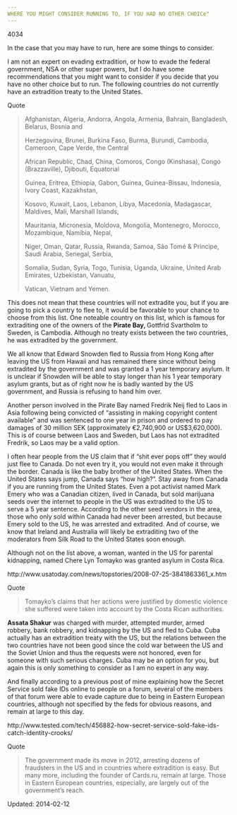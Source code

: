 ```yaml
---
WHERE YOU MIGHT CONSIDER RUNNING TO, IF YOU HAD NO OTHER CHOICe"
---
```

4034


<p>In the case that you may have to run, here are some things to consider.</p>
<p>I am not an expert on evading extradition, or how to evade the federal government, NSA or other super powers, but I do have some recommendations that you might want to consider if you decide that you have no other choice but to run. The following countries do not currently have an extradition treaty to the United States.</p>
<div>
<div>Quote</div>
</div>
<blockquote><p>Afghanistan, Algeria, Andorra, Angola, Armenia, Bahrain, Bangladesh, Belarus, Bosnia and</p>
<p>Herzegovina, Brunei, Burkina Faso, Burma, Burundi, Cambodia, Cameroon, Cape Verde, the Central</p>
<p>African Republic, Chad, China, Comoros, Congo (Kinshasa), Congo (Brazzaville), Djibouti, Equatorial</p>
<p>Guinea, Eritrea, Ethiopia, Gabon, Guinea, Guinea-Bissau, Indonesia, Ivory Coast, Kazakhstan,</p>
<p>Kosovo, Kuwait, Laos, Lebanon, Libya, Macedonia, Madagascar, Maldives, Mali, Marshall Islands,</p>
<p>Mauritania, Micronesia, Moldova, Mongolia, Montenegro, Morocco, Mozambique, Namibia, Nepal,</p>
<p>Niger, Oman, Qatar, Russia, Rwanda, Samoa, São Tomé &amp; Príncipe, Saudi Arabia, Senegal, Serbia,</p>
<p>Somalia, Sudan, Syria, Togo, Tunisia, Uganda, Ukraine, United Arab Emirates, Uzbekistan, Vanuatu,</p>
<p>Vatican, Vietnam and Yemen.</p></blockquote>
<p>This does not mean that these countries will not extradite you, but if you are going to pick a country to flee to, it would be favorable to your chance to choose from this list. One noteable country on this list, which is famous for extraditing one of the owners of the <strong>Pirate Bay, </strong> Gottfrid Svartholm to Sweden, is Cambodia. Although no treaty exists between the two countries, he was extradited by the government.</p>
<p>We all know that Edward Snowden fled to Russia from Hong Kong after leaving the US from Hawaii and has remained there since without being extradited by the government and was granted a 1 year temporary asylum. It is unclear if Snowden will be able to stay longer than his 1 year temporary asylum grants, but as of right now he is badly wanted by the US government, and Russia is refusing to hand him over.</p>
<p>Another person involved in the Pirate Bay named Fredrik Neij fled to Laos in Asia following being convicted of &#8220;assisting in making copyright content available&#8221; and was sentenced to one year in prison and ordered to pay damages of 30 million SEK (approximately €2,740,900 or US$3,620,000). This is of course between Laos and Sweden, but Laos has not extradited Fredrik, so Laos may be a valid option.</p>
<p>I often hear people from the US claim that if &#8220;shit ever pops off&#8221; they would just flee to Canada. Do not even try it, you would not even make it through the border. Canada is like the baby brother of the United States. When the United States says jump, Canada says &#8220;how high?&#8221;. Stay away from Canada if you are running from the United States. Even a pot activist named Mark Emery who was a Canadian citizen, lived in Canada, but sold marijuana seeds over the internet to people in the US was extradited to the US to serve a 5 year sentence. According to the other seed vendors in the area, those who only sold within Canada had never been arrested, but because Emery sold to the US, he was arrested and extradited. And of course, we know that Ireland and Australia will likely be extraditing two of the moderators from Silk Road to the United States soon enough.</p>
<p>Although not on the list above, a woman, wanted in the US for parental kidnapping, named Chere Lyn Tomayko was granted asylum in Costa Rica.</p>
<p>http://www.usatoday.com/news/topstories/2008-07-25-3841863361_x.htm</p>
<div>
<div>Quote</div>
</div>
<blockquote><p>Tomayko&#8217;s claims that her actions were justified by domestic violence she suffered were taken into account by the Costa Rican authorities.</p></blockquote>
<p><strong>Assata Shakur</strong> was charged with murder, attempted murder, armed robbery, bank robbery, and kidnapping by the US and fled to Cuba. Cuba actually has an extradition treaty with the US, but the relations between the two countries have not been good since the cold war between the US and the Soviet Union and thus the requests were not honored, even for someone with such serious charges. Cuba may be an option for you, but again this is only something to consider as I am no expert in any way.</p>
<p>And finally according to a previous post of mine explaining how the Secret Service sold fake IDs online to people on a forum, several of the members of that forum were able to evade capture due to being in Eastern European countries, although not specified by the feds for obvious reasons, and remain at large to this day.</p>
<p>http://www.tested.com/tech/456882-how-secret-service-sold-fake-ids-catch-identity-crooks/</p>
<div>
<div>Quote</div>
</div>
<blockquote><p>The government made its move in 2012, arresting dozens of fraudsters in the US and in countries where extradition is easy. But many more, including the founder of Cards.ru, remain at large. Those in Eastern European countries, especially, are largely out of the government&#8217;s reach.</p></blockquote>

Updated: 2014-02-12

